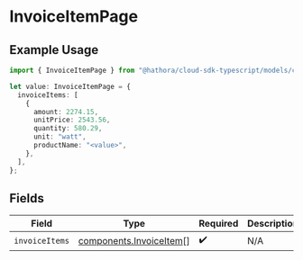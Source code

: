 # InvoiceItemPage

## Example Usage

```typescript
import { InvoiceItemPage } from "@hathora/cloud-sdk-typescript/models/components";

let value: InvoiceItemPage = {
  invoiceItems: [
    {
      amount: 2274.15,
      unitPrice: 2543.56,
      quantity: 580.29,
      unit: "watt",
      productName: "<value>",
    },
  ],
};
```

## Fields

| Field                                                              | Type                                                               | Required                                                           | Description                                                        |
| ------------------------------------------------------------------ | ------------------------------------------------------------------ | ------------------------------------------------------------------ | ------------------------------------------------------------------ |
| `invoiceItems`                                                     | [components.InvoiceItem](../../models/components/invoiceitem.md)[] | :heavy_check_mark:                                                 | N/A                                                                |